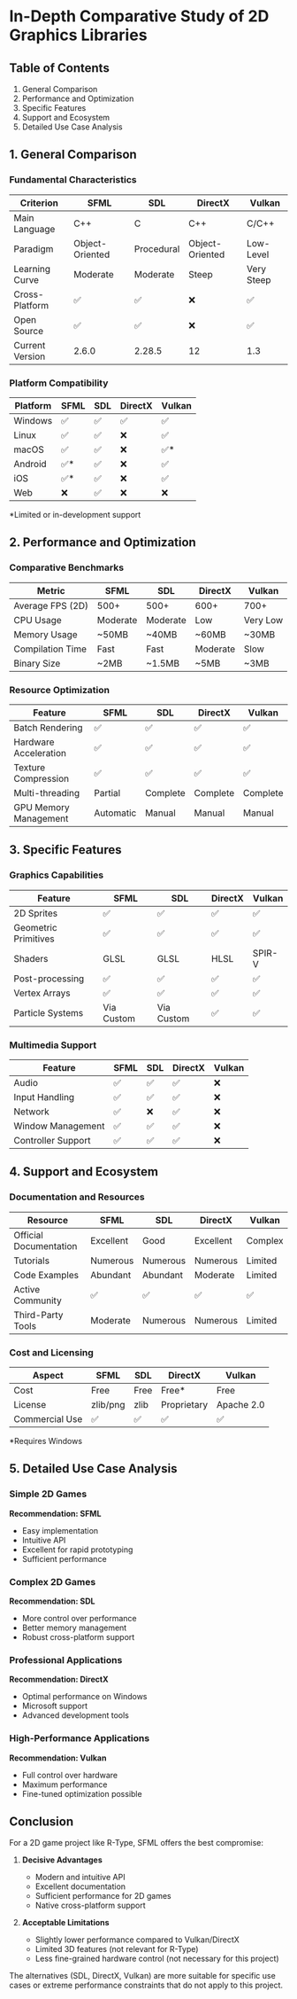 # In-Depth Comparative Study of 2D Graphics Libraries

## Table of Contents
1. General Comparison
2. Performance and Optimization
3. Specific Features
4. Support and Ecosystem
5. Detailed Use Case Analysis

## 1. General Comparison

### Fundamental Characteristics

| Criterion | SFML | SDL | DirectX | Vulkan |
|-----------|------|-----|---------|--------|
| Main Language | C++ | C | C++ | C/C++ |
| Paradigm | Object-Oriented | Procedural | Object-Oriented | Low-Level |
| Learning Curve | Moderate | Moderate | Steep | Very Steep |
| Cross-Platform | ✅ | ✅ | ❌ | ✅ |
| Open Source | ✅ | ✅ | ❌ | ✅ |
| Current Version | 2.6.0 | 2.28.5 | 12 | 1.3 |

### Platform Compatibility

| Platform | SFML | SDL | DirectX | Vulkan |
|----------|------|-----|---------|--------|
| Windows | ✅ | ✅ | ✅ | ✅ |
| Linux | ✅ | ✅ | ❌ | ✅ |
| macOS | ✅ | ✅ | ❌ | ✅* |
| Android | ✅* | ✅ | ❌ | ✅ |
| iOS | ✅* | ✅ | ❌ | ✅ |
| Web | ❌ | ✅ | ❌ | ❌ |

*Limited or in-development support

## 2. Performance and Optimization

### Comparative Benchmarks

| Metric | SFML | SDL | DirectX | Vulkan |
|--------|------|-----|---------|--------|
| Average FPS (2D) | 500+ | 500+ | 600+ | 700+ |
| CPU Usage | Moderate | Moderate | Low | Very Low |
| Memory Usage | ~50MB | ~40MB | ~60MB | ~30MB |
| Compilation Time | Fast | Fast | Moderate | Slow |
| Binary Size | ~2MB | ~1.5MB | ~5MB | ~3MB |

### Resource Optimization

| Feature | SFML | SDL | DirectX | Vulkan |
|---------|------|-----|---------|--------|
| Batch Rendering | ✅ | ✅ | ✅ | ✅ |
| Hardware Acceleration | ✅ | ✅ | ✅ | ✅ |
| Texture Compression | ✅ | ✅ | ✅ | ✅ |
| Multi-threading | Partial | Complete | Complete | Complete |
| GPU Memory Management | Automatic | Manual | Manual | Manual |

## 3. Specific Features

### Graphics Capabilities

| Feature | SFML | SDL | DirectX | Vulkan |
|---------|------|-----|---------|--------|
| 2D Sprites | ✅ | ✅ | ✅ | ✅ |
| Geometric Primitives | ✅ | ✅ | ✅ | ✅ |
| Shaders | GLSL | GLSL | HLSL | SPIR-V |
| Post-processing | ✅ | ✅ | ✅ | ✅ |
| Vertex Arrays | ✅ | ✅ | ✅ | ✅ |
| Particle Systems | Via Custom | Via Custom | ✅ | ✅ |

### Multimedia Support

| Feature | SFML | SDL | DirectX | Vulkan |
|---------|------|-----|---------|--------|
| Audio | ✅ | ✅ | ✅ | ❌ |
| Input Handling | ✅ | ✅ | ✅ | ❌ |
| Network | ✅ | ❌ | ✅ | ❌ |
| Window Management | ✅ | ✅ | ✅ | ❌ |
| Controller Support | ✅ | ✅ | ✅ | ❌ |

## 4. Support and Ecosystem

### Documentation and Resources

| Resource | SFML | SDL | DirectX | Vulkan |
|----------|------|-----|---------|--------|
| Official Documentation | Excellent | Good | Excellent | Complex |
| Tutorials | Numerous | Numerous | Numerous | Limited |
| Code Examples | Abundant | Abundant | Moderate | Limited |
| Active Community | ✅ | ✅ | ✅ | ✅ |
| Third-Party Tools | Moderate | Numerous | Numerous | Limited |

### Cost and Licensing

| Aspect | SFML | SDL | DirectX | Vulkan |
|--------|------|-----|---------|--------|
| Cost | Free | Free | Free* | Free |
| License | zlib/png | zlib | Proprietary | Apache 2.0 |
| Commercial Use | ✅ | ✅ | ✅ | ✅ |

*Requires Windows

## 5. Detailed Use Case Analysis

### Simple 2D Games
**Recommendation: SFML**
- Easy implementation
- Intuitive API
- Excellent for rapid prototyping
- Sufficient performance

### Complex 2D Games
**Recommendation: SDL**
- More control over performance
- Better memory management
- Robust cross-platform support

### Professional Applications
**Recommendation: DirectX**
- Optimal performance on Windows
- Microsoft support
- Advanced development tools

### High-Performance Applications
**Recommendation: Vulkan**
- Full control over hardware
- Maximum performance
- Fine-tuned optimization possible

## Conclusion

For a 2D game project like R-Type, SFML offers the best compromise:

1. **Decisive Advantages**
   - Modern and intuitive API
   - Excellent documentation
   - Sufficient performance for 2D games
   - Native cross-platform support

2. **Acceptable Limitations**
   - Slightly lower performance compared to Vulkan/DirectX
   - Limited 3D features (not relevant for R-Type)
   - Less fine-grained hardware control (not necessary for this project)

The alternatives (SDL, DirectX, Vulkan) are more suitable for specific use cases or extreme performance constraints that do not apply to this project.